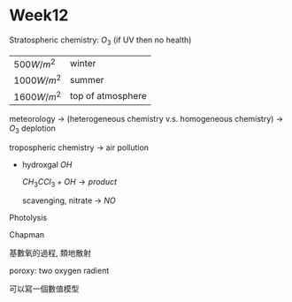 # Week12

Stratospheric chemistry: $O_3$ (if UV then no health)

|              |                  |
| ------------ | ---------------- |
| $500 W/m^2$  |      winter      |
| $1000 W/m^2$ |      summer      |
| $1600 W/m^2$ | top of atmosphere|

meteorology &rarr; (heterogeneous chemistry v.s. homogeneous chemistry) &rarr; $O_3$ deplotion

tropospheric chemistry &rarr; air pollution

* hydroxgal $OH$

    $CH_3CCl_3 + OH \rightarrow product$

    scavenging, nitrate &rarr; $NO$

Photolysis

Chapman

基數氧的過程, 類地散射

poroxy: two oxygen radient

可以寫一個數值模型
